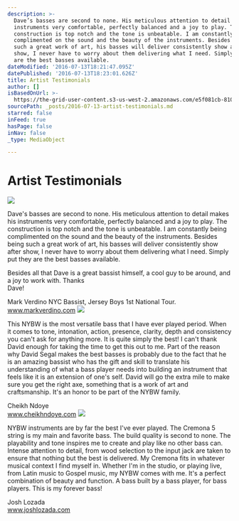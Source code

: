 ```yaml
---
description: >-
  Dave’s basses are second to none. His meticulous attention to detail makes his
  instruments very comfortable, perfectly balanced and a joy to play. The
  construction is top notch and the tone is unbeatable. I am constantly being
  complimented on the sound and the beauty of the instruments. Besides being
  such a great work of art, his basses will deliver consistently show after
  show, I never have to worry about them delivering what I need. Simply put they
  are the best basses available.
dateModified: '2016-07-13T18:21:47.095Z'
datePublished: '2016-07-13T18:23:01.626Z'
title: Artist Testimonials
author: []
isBasedOnUrl: >-
  https://the-grid-user-content.s3-us-west-2.amazonaws.com/e5f081cb-8101-4399-8d9d-d702063b5929.jpg
sourcePath: _posts/2016-07-13-artist-testimonials.md
starred: false
inFeed: true
hasPage: false
inNav: false
_type: MediaObject

---
```

# Artist Testimonials
![](https://s3-us-west-2.amazonaws.com/the-grid-img/p/fa29e2945b2517b55292f178245ea51a04c03396.jpg)

Dave's basses are second to none. His meticulous attention to detail makes his instruments very comfortable, perfectly balanced and a joy to play. The construction is top notch and the tone is unbeatable. I am constantly being complimented on the sound and the beauty of the instruments. Besides being such a great work of art, his basses will deliver consistently show after show, I never have to worry about them delivering what I need. Simply put they are the best basses available.

Besides all that Dave is a great bassist himself, a cool guy to be around, and a joy to work with. Thanks  
Dave!

Mark Verdino NYC Bassist, Jersey Boys 1st National Tour.  
www.markverdino.com
![](https://s3-us-west-2.amazonaws.com/the-grid-img/p/3ec0702c1e3b73dc114ac51c0fdfd5c27067d074.jpg)

This NYBW is the most versatile bass that I have ever played period. When it comes to tone, intonation, action, presence, clarity, depth and consistency you can't ask for anything more. It is quite simply the best! I can't thank David enough for taking the time to get this out to me. Part of the reason why David Segal makes the best basses is probably due to the fact that he is an amazing bassist who has the gift and skill to translate his understanding of what a bass player needs into building an instrument that feels like it is an extension of one's self. David will go the extra mile to make sure you get the right axe, something that is a work of art and craftsmanship. It's an honor to be part of the NYBW family.

Cheikh Ndoye  
www.cheikhndoye.com
![](https://the-grid-user-content.s3-us-west-2.amazonaws.com/aac4d086-d69f-4c60-be0d-5398eacf82d5.jpg)

NYBW instruments are by far the best I've ever played. The Cremona 5 string is my main and favorite bass. The build quality is second to none. The playability and tone inspires me to create and play like no other bass can. Intense attention to detail, from wood selection to the input jack are taken to ensure that nothing but the best is delivered. My Cremona fits in whatever musical context I find myself in. Whether I'm in the studio, or playing live, from Latin music to Gospel music, my NYBW comes with me. It's a perfect combination of beauty and function. A bass built by a bass player, for bass players. This is my forever bass!

Josh Lozada   
www.joshlozada.com
